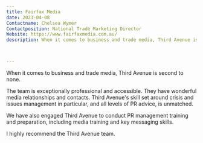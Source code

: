 ```yaml
---
title: Fairfax Media
date: 2023-04-08
Contactname: Chelsea Wymer
Contactposition: National Trade Marketing Director
Website: https://www.fairfaxmedia.com.au/
description: When it comes to business and trade media, Third Avenue is second to none.



---
```


When it comes to business and trade media, Third Avenue is second to none.

The team is exceptionally professional and accessible. They have wonderful media relationships and contacts. Third Avenue's skill set around crisis and issues management in particular, and all levels of PR advice, is unmatched. 

We have also engaged Third Avenue to conduct PR management training and preparation, including media training and key messaging skills.

I highly recommend the Third Avenue team.



